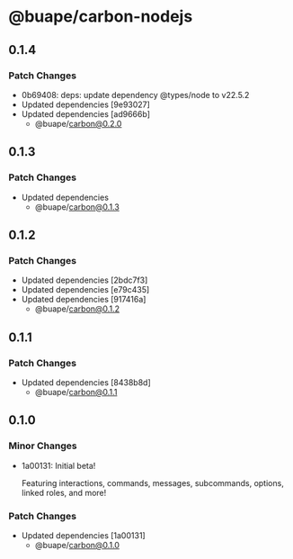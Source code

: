 # @buape/carbon-nodejs

## 0.1.4

### Patch Changes

- 0b69408: deps: update dependency @types/node to v22.5.2
- Updated dependencies [9e93027]
- Updated dependencies [ad9666b]
  - @buape/carbon@0.2.0

## 0.1.3

### Patch Changes

- Updated dependencies
  - @buape/carbon@0.1.3

## 0.1.2

### Patch Changes

- Updated dependencies [2bdc7f3]
- Updated dependencies [e79c435]
- Updated dependencies [917416a]
  - @buape/carbon@0.1.2

## 0.1.1

### Patch Changes

- Updated dependencies [8438b8d]
  - @buape/carbon@0.1.1

## 0.1.0

### Minor Changes

- 1a00131: Initial beta!

  Featuring interactions, commands, messages, subcommands, options, linked roles, and more!

### Patch Changes

- Updated dependencies [1a00131]
  - @buape/carbon@0.1.0

